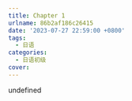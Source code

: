 ```yaml
---
title: Chapter 1
urlname: 86b2af186c26415
date: '2023-07-27 22:59:00 +0800'
tags:
  - 日语
categories:
  - 日语初级
cover:
---
```


undefined
